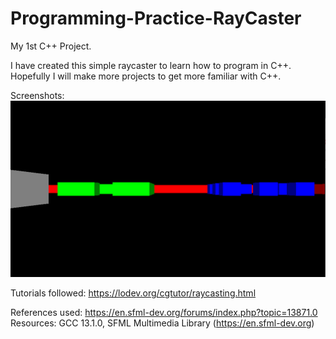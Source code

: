 # Programming-Practice-RayCaster
My 1st C++ Project.

I have created this simple raycaster to learn how to program in C++. 
Hopefully I will make more projects to get more familiar with C++.

Screenshots:
![ingame_1](https://github.com/Spammishh/Programming-Practice-RayCaster/blob/master/raycast/extra/ingame_1.png?raw=true)


Tutorials followed: https://lodev.org/cgtutor/raycasting.html 

References used: https://en.sfml-dev.org/forums/index.php?topic=13871.0
Resources: GCC 13.1.0, SFML Multimedia Library (https://en.sfml-dev.org)
